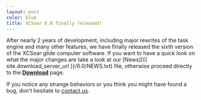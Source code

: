 ```yaml
---
layout: post
color: blue
title: XCSoar 6.0 finally released!
---
```

After nearly 2 years of development, including major rewrites of the task engine and many other features, 
we have finally released the sixth version of the XCSoar glide computer software. If you want to have a quick look on 
what the major changes are take a look at our 
[News]({{ site.download_server_url }}/6.0/NEWS.txt)
file, otherwise proceed directly to the 
[**Download**](/download/) page.

If you notice any strange behaviors or you think you might have found
a bug, don't hesitate to [contact us](/contact/).
